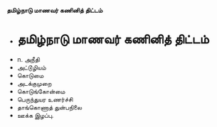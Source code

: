 **தமிழ்நாடு மாணவர் கணினித் திட்டம்**
- # தமிழ்நாடு மாணவர் கணினித் திட்டம்
- n. அநீதி
- அட்டூழியம்
- கொடுமை
- அடக்குமுறை
- கொடுங்கோன்மை
- பெருந்துயர உணர்ச்சி
- தாங்கொணாத் துன்பநிலை
- ஊக்க இழப்பு.

